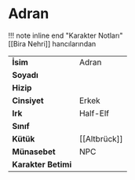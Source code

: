 # Adran   
  
!!! note inline end "Karakter Notları"  
	[[Bira Nehri]] hancılarından     
  
|  |  |  
|---|---|  
| **İsim** | Adran |  
| **Soyadı** |  |  
| **Hizip** |  |  
| **Cinsiyet** | Erkek |  
| **Irk** | Half-Elf |  
| **Sınıf** |  |  
| **Kütük** | [[Altbrück]] |  
| **Münasebet** | NPC |  
| **Karakter Betimi** |  |  
  
  
